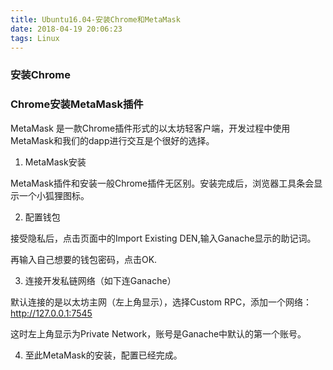 ```yaml
---
title: Ubuntu16.04-安装Chrome和MetaMask
date: 2018-04-19 20:06:23
tags: Linux
---
```


### 安装Chrome

### Chrome安装MetaMask插件
MetaMask 是一款Chrome插件形式的以太坊轻客户端，开发过程中使用MetaMask和我们的dapp进行交互是个很好的选择。

1. MetaMask安装

MetaMask插件和安装一般Chrome插件无区别。安装完成后，浏览器工具条会显示一个小狐狸图标。

2. 配置钱包

接受隐私后，点击页面中的Import Existing DEN,输入Ganache显示的助记词。

再输入自己想要的钱包密码，点击OK.

3. 连接开发私链网络（如下连Ganache）

默认连接的是以太坊主网（左上角显示），选择Custom RPC，添加一个网络：http://127.0.0.1:7545


这时左上角显示为Private Network，账号是Ganache中默认的第一个账号。

4. 至此MetaMask的安装，配置已经完成。